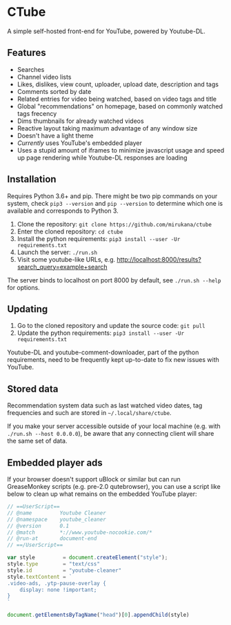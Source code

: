 # CTube

A simple self-hosted front-end for YouTube, powered by Youtube-DL.


## Features

- Searches
- Channel video lists
- Likes, dislikes, view count, uploader, upload date, description and tags
- Comments sorted by date
- Related entries for video being watched, based on video tags and title
- Global "recommendations" on homepage, based on commonly watched tags frecency
- Dims thumbnails for already watched videos
- Reactive layout taking maximum advantage of any window size
- Doesn't have a light theme
- *Currently* uses YouTube's embedded player
- Uses a stupid amount of iframes to minimize javascript usage and speed up 
  page rendering while Youtube-DL responses are loading


## Installation

Requires Python 3.6+ and pip. There might be two pip commands on your system, 
check `pip3 --version` and `pip --version` to determine which one is available 
and corresponds to Python 3.

1. Clone the repository: `git clone https://github.com/mirukana/ctube`
2. Enter the cloned repository: `cd ctube`
3. Install the python requirements: `pip3 install --user -Ur requirements.txt`
4. Launch the server: `./run.sh`
5. Visit some youtube-like URLs, e.g. <http://localhost:8000/results?search_query=example+search>

The server binds to localhost on port 8000 by default, see `./run.sh --help`
for options.


## Updating

1. Go to the cloned repository and update the source code: `git pull` 
2. Update the python requirements: `pip3 install --user -Ur requirements.txt`

Youtube-DL and youtube-comment-downloader, part of the python requirements,
need to be frequently kept up-to-date to fix new issues with YouTube.


## Stored data

Recommendation system data such as last watched video dates, tag frequencies 
and such are stored in `~/.local/share/ctube`. 

If you make your server accessible outside of your local machine 
(e.g. with `./run.sh --host 0.0.0.0`), be aware that any connecting client
will share the same set of data.


## Embedded player ads

If your browser doesn't support uBlock or similar but can run GreaseMonkey 
scripts (e.g. pre-2.0 qutebrowser), you can use a script like below to
clean up what remains on the embedded YouTube player:

```javascript
// ==UserScript==
// @name         Youtube Cleaner
// @namespace    youtube_cleaner
// @version      0.1
// @match        *://www.youtube-nocookie.com/*
// @run-at       document-end
// ==/UserScript==

var style         = document.createElement("style");
style.type        = "text/css"
style.id          = "youtube-cleaner"
style.textContent = `
.video-ads, .ytp-pause-overlay {
    display: none !important;
}
`

document.getElementsByTagName("head")[0].appendChild(style)
```
